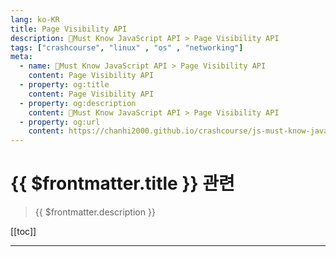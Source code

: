 ```yaml
---
lang: ko-KR
title: Page Visibility API
description: 🧶Must Know JavaScript API > Page Visibility API
tags: ["crashcourse", "linux" , "os" , "networking"]
meta:
  - name: 🧶Must Know JavaScript API > Page Visibility API
    content: Page Visibility API
  - property: og:title
    content: Page Visibility API
  - property: og:description
    content: 🧶Must Know JavaScript API > Page Visibility API
  - property: og:url
    content: https://chanhi2000.github.io/crashcourse/js-must-know-javascript-api/page-visibility.html
---
```


# {{ $frontmatter.title }} 관련

> {{ $frontmatter.description }}

[[toc]]

---

<TagLinks />